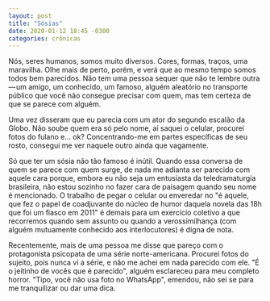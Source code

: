 ```yaml
---
layout: post
title: "Sósias"
date: 2020-01-12 18:45 -0300
categories: crônicas
---
```

Nós, seres humanos, somos muito diversos. Cores, formas, traços, uma maravilha. Olhe mais de perto, porém, e verá que ao mesmo tempo somos todos bem parecidos. Não tem uma pessoa sequer que não te lembre outra — um amigo, um conhecido, um famoso, alguém aleatório no transporte público que você não consegue precisar com quem, mas tem certeza de que se parece com alguém.

Uma vez disseram que eu parecia com um ator do segundo escalão da Globo. Não soube quem era só pelo nome, aí saquei o celular, procurei fotos do fulano e… ok? Concentrando-me em partes específicas de seu rosto, consegui me ver naquele outro ainda que vagamente.

Só que ter um sósia não tão famoso é inútil. Quando essa conversa de quem se parece com quem surge, de nada me adianta ser parecido com aquele cara porque, embora eu não seja um entusiasta da teledramaturgia brasileira, não estou sozinho no fazer cara de paisagem quando seu nome é mencionado. O trabalho de pegar o celular ou enveredar no "é aquele, que fez o papel de coadjuvante do núcleo de humor daquela novela das 18h que foi um fiasco em 2011" é demais para um exercício coletivo a que recorremos quando sem assunto ou quando a verossimilhança (com alguém mutuamente conhecido aos interlocutores) é digna de nota.

Recentemente, mais de uma pessoa me disse que pareço com o protagonista psicopata de uma série norte-americana. Procurei fotos do sujeito, pois nunca vi a série, e não me achei em nada parecido com ele. "É o jeitinho de vocês que é parecido", alguém esclareceu para meu completo horror. "Tipo, você não usa foto no WhatsApp", emendou, não sei se para me tranquilizar ou dar uma dica.
